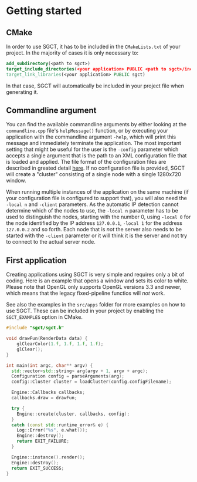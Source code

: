 # Getting started

## CMake
In order to use SGCT, it has to be included in the `CMakeLists.txt` of your project.  In the majority of cases it is only necessary to:
```cmake
add_subdirectory(<path to sgct>)
target_include_directories(<your application> PUBLIC <path to sgct>/include)
target_link_libraries(<your application> PUBLIC sgct)
```

In that case, SGCT will automatically be included in your project file when generating it.

## Commandline argument
You can find the available commandline arguments by either looking at the `commandline.cpp` file's `helpMessage()` function, or by executing your application with the commandline argument `-help`, which will print this message and immediately terminate the application.  The most important setting that might be useful for the user is the `-config` parameter which accepts a single argument that is the path to an XML configuration file that is loaded and applied.  The file format of the configuration files are described in greated detail [here](configuration-files.md).  If no configuration file is provided, SGCT will create a "cluster" consisting of a single node with a single 1280x720 window.

When running multiple instances of the application on the same machine (if your configuration file is configured to support that), you will also need the `-local n` and `-client` parameters.  As the automatic IP detection cannot determine which of the nodes to use, the `-local n` parameter has to be used to distinguish the nodes, starting with the number 0, using `-local 0` for the node identified by the IP address `127.0.0.1`, `-local 1` for the address `127.0.0.2` and so forth.  Each node that is *not* the server also needs to be started with the `-client` parameter or it will think it is the server and not try to connect to the actual server node.

## First application
Creating applications using SGCT is very simple and requires only a bit of coding.  Here is an example that opens a window and sets its color to white.  Please note that OpenGL only supports OpenGL versions 3.3 and newer, which means that the legacy fixed-pipeline functios will *not* work.

See also the examples in the `src/apps` folder for more examples on how to use SGCT.  These can be included in your project by enabling the `SGCT_EXAMPLES` option in CMake.

```cpp
#include "sgct/sgct.h"

void drawFun(RenderData data) {
    glClearColor(1.f, 1.f, 1.f, 1.f);
    glClear();
}

int main(int argc, char** argv) {
  std::vector<std::string> arg(argv + 1, argv + argc);
  Configuration config = parseArguments(arg);
  config::Cluster cluster = loadCluster(config.configFilename);

  Engine::Callbacks callbacks;
  callbacks.draw = drawFun;

  try {
    Engine::create(cluster, callbacks, config);
  }
  catch (const std::runtime_error& e) {
    Log::Error("%s", e.what());
    Engine::destroy();
    return EXIT_FAILURE;
  }

  Engine::instance().render();
  Engine::destroy();
  return EXIT_SUCCESS;
}
```

